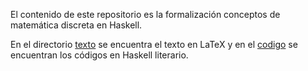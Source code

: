 El contenido de este repositorio es la formalización conceptos de matemática
discreta en Haskell. 

En el directorio [texto](https://github.com/lolesvalverde/MDenHaskell/tree/master/texto) se
encuentra el texto en LaTeX y en el
[codigo](https://github.com/lolesvalverde/MDenHaskell/tree/master/codigo) se encuentran los
códigos en Haskell literario.
